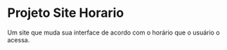 # Projeto Site Horario
 Um site que muda sua interface de acordo com o horário que o usuário o acessa.
